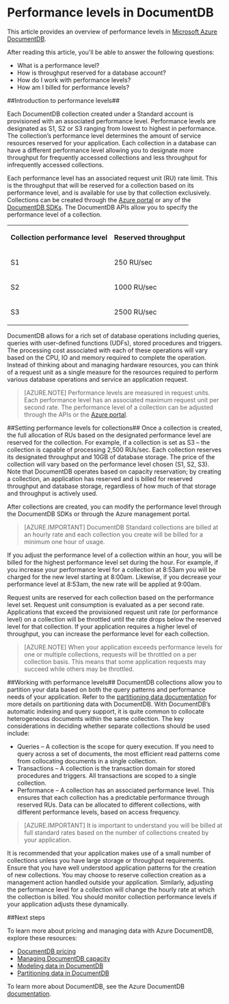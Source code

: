 <properties 
	pageTitle="Performance levels in DocumentDB | Azure" 
	description="Learn about how performance levels in DocumentDB enable you to reserve throughput on a per collection basis." 
	services="documentdb" 
	authors="mimig1" 
	manager="jhubbard" 
	editor="monicar" 
	documentationCenter=""/>

<tags 
	ms.service="documentdb" 
	ms.workload="data-services" 
	ms.tgt_pltfrm="na" 
	ms.devlang="na" 
	ms.topic="article" 
	ms.date="04/08/2015" 
	ms.author="johnmac"/>

# Performance levels in DocumentDB #

This article provides an overview of performance levels in [Microsoft Azure DocumentDB](http://azure.microsoft.com/services/documentdb/). 

After reading this article, you'll be able to answer the following questions:  

-	What is a performance level?
-	How is throughput reserved for a database account?
-	How do I work with performance levels?
-	How am I billed for performance levels?

##<a id="Sub1"></a>Introduction to performance levels##

Each DocumentDB collection created under a Standard account is provisioned with an associated performance level. Performance levels are designated as S1, S2 or S3 ranging from lowest to highest in performance. The collection’s performance level determines the amount of service resources reserved for your application. Each collection in a database can have a different performance level allowing you to designate more throughput for frequently accessed collections and less throughput for infrequently accessed collections. 

Each performance level has an associated request unit (RU) rate limit. This is the throughput that will be reserved for a collection based on its performance level, and is available for use by that collection exclusively. Collections can be created through the [Azure portal](http://portal.azure.com) or any of the [DocumentDB SDKs](https://msdn.microsoft.com/library/azure/dn781482.aspx). The DocumentDB APIs allow you to specify the performance level of a collection. 

<table> 
<tbody>
<tr>
<td valign="top" ><p><b>Collection performance level</b></p></td>
<td valign="top" ><p><b>Reserved throughput</b></p></td>
</tr>

<tr>
<td valign="top" ><p>S1</p></td>
<td valign="top" ><p>250 RU/sec</p></td>
</tr>

<tr>
<td valign="top" ><p>S2</p></td>
<td valign="top" ><p>1000 RU/sec</p></td>
</tr>

<tr>
<td valign="top" ><p>S3</p></td>
<td valign="top" ><p>2500 RU/sec</p></td>
</tr>

</tbody>
</table>

DocumentDB allows for a rich set of database operations including queries, queries with user-defined functions (UDFs), stored procedures and triggers. The processing cost associated with each of these operations will vary based on the CPU, IO and memory required to complete the operation. Instead of thinking about and managing hardware resources, you can think of a request unit as a single measure for the resources required to perform various database operations and service an application request.

> [AZURE.NOTE] Performance levels are measured in request units. Each performance level has an associated maximum request unit per second rate. The performance level of a collection can be adjusted through the APIs or the [Azure portal](https://portal.azure.com/).

##<a id="Sub2"></a>Setting performance levels for collections##
Once a collection is created, the full allocation of RUs based on the designated performance level are reserved for the collection. For example, if a collection is set as S3 – the collection is capable of processing 2,500 RUs/sec. Each collection reserves its designated throughput and 10GB of database storage. The price of the collection will vary based on the performance level chosen (S1, S2, S3). Note that DocumentDB operates based on capacity reservation; by creating a collection, an application has reserved and is billed for reserved throughput and database storage, regardless of how much of that storage and throughput is actively used.

After collections are created, you can modify the performance level through the DocumentDB SDKs or through the Azure management portal. 

> [AZURE.IMPORTANT] DocumentDB Standard collections are billed at an hourly rate and each collection you create will be billed for a minimum one hour of usage. 

If you adjust the performance level of a collection within an hour, you will be billed for the highest performance level set during the hour. For example, if you increase your performance level for a collection at 8:53am you will be charged for the new level starting at 8:00am. Likewise, if you decrease your performance level at 8:53am, the new rate will be applied at 9:00am.

Request units are reserved for each collection based on the performance level set. Request unit consumption is evaluated as a per second rate. Applications that exceed the provisioned request unit rate (or performance level) on a collection will be throttled until the rate drops below the reserved level for that collection. If your application requires a higher level of throughput, you can increase the performance level for each collection.

> [AZURE.NOTE] When your application exceeds performance levels for one or multiple collections, requests will be throttled on a per collection basis. This means that some application requests may succeed while others may be throttled.

##<a id="Sub3"></a>Working with performance levels##
DocumentDB collections allow you to partition your data based on both the query patterns and performance needs of your application. Refer to the [partitioning data documentation](documentdb-partition-data.md) for more details on partitioning data with DocumentDB. With DocumentDB’s automatic indexing and query support, it is quite common to collocate heterogeneous documents within the same collection. The key considerations in deciding whether separate collections should be used include:

- Queries – A collection is the scope for query execution. If you need to query across a set of documents, the most efficient read patterns come from collocating documents in a single collection.
- Transactions – A collection is the transaction domain for stored procedures and triggers. All transactions are scoped to a single collection. 
- Performance – A collection has an associated performance level. This ensures that each collection has a predictable performance through reserved RUs. Data can be allocated to different collections, with different performance levels, based on access frequency.

> [AZURE.IMPORTANT] It is important to understand you will be billed at full standard rates based on the number of collections created by your application.

It is recommended that your application makes use of a small number of collections unless you have large storage or throughput requirements. Ensure that you have well understood application patterns for the creation of new collections. You may choose to reserve collection creation as a management action handled outside your application. Similarly, adjusting the performance level for a collection will change the hourly rate at which the collection is billed. You should monitor collection performance levels if your application adjusts these dynamically.

##<a name="NextSteps"></a>Next steps

To learn more about pricing and managing data with Azure DocumentDB, explore these resources:
 
- [DocumentDB pricing](http://azure.microsoft.com/pricing/details/documentdb/)
- [Managing DocumentDB capacity](documentdb-manage.md) 
- [Modeling data in DocumentDB](documentdb-modeling-data.md)
- [Partitioning data in DocumentDB](documentdb-partition-data.md)

To learn more about DocumentDB, see the Azure DocumentDB [documentation](http://azure.microsoft.com/documentation/services/documentdb/). 


